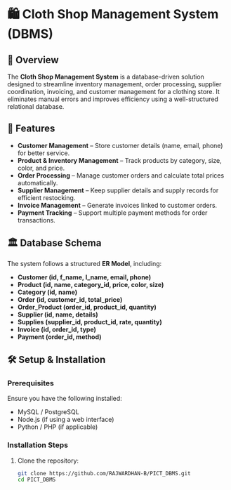# 🛍 Cloth Shop Management System (DBMS)

## 📌 Overview  
The **Cloth Shop Management System** is a database-driven solution designed to streamline inventory management, order processing, supplier coordination, invoicing, and customer management for a clothing store. It eliminates manual errors and improves efficiency using a well-structured relational database.

## 🚀 Features  
- **Customer Management** – Store customer details (name, email, phone) for better service.  
- **Product & Inventory Management** – Track products by category, size, color, and price.  
- **Order Processing** – Manage customer orders and calculate total prices automatically.  
- **Supplier Management** – Keep supplier details and supply records for efficient restocking.  
- **Invoice Management** – Generate invoices linked to customer orders.  
- **Payment Tracking** – Support multiple payment methods for order transactions.  

## 🏛 Database Schema  
The system follows a structured **ER Model**, including:  
- **Customer (id, f_name, l_name, email, phone)**  
- **Product (id, name, category_id, price, color, size)**  
- **Category (id, name)**  
- **Order (id, customer_id, total_price)**  
- **Order_Product (order_id, product_id, quantity)**  
- **Supplier (id, name, details)**  
- **Supplies (supplier_id, product_id, rate, quantity)**  
- **Invoice (id, order_id, type)**  
- **Payment (order_id, method)**  

## 🛠 Setup & Installation  

### **Prerequisites**  
Ensure you have the following installed:  
- MySQL / PostgreSQL  
- Node.js (if using a web interface)  
- Python / PHP (if applicable)  

### **Installation Steps**  
1. Clone the repository:  
   ```sh
   git clone https://github.com/RAJWARDHAN-B/PICT_DBMS.git
   cd PICT_DBMS